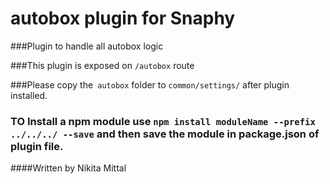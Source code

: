 # autobox plugin for Snaphy


###Plugin to handle all autobox logic

###This plugin is exposed on  `/autobox` route

###Please copy the` autobox` folder to `common/settings/` after plugin installed.

### TO Install a npm module use `npm install moduleName --prefix ../../../ --save` and then save the module in package.json of plugin file.


####Written by Nikita Mittal

